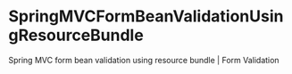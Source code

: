 # SpringMVCFormBeanValidationUsingResourceBundle

Spring MVC form bean validation using resource bundle | Form Validation
